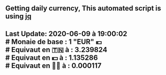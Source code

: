 ## Getting daily currency, This automated script is using [jq](https://stedolan.github.io/jq/)
## Last Update:  2020-06-09 à 19:00:02 </br># Monaie de base : 1 "EUR" 💶 </br> # Equivaut en 🇹🇳 à :  3.239824 </br> # Equivaut en 💵 à : 1.135286</br> # Equivaut en 🐱‍💻 à :  0.000117
